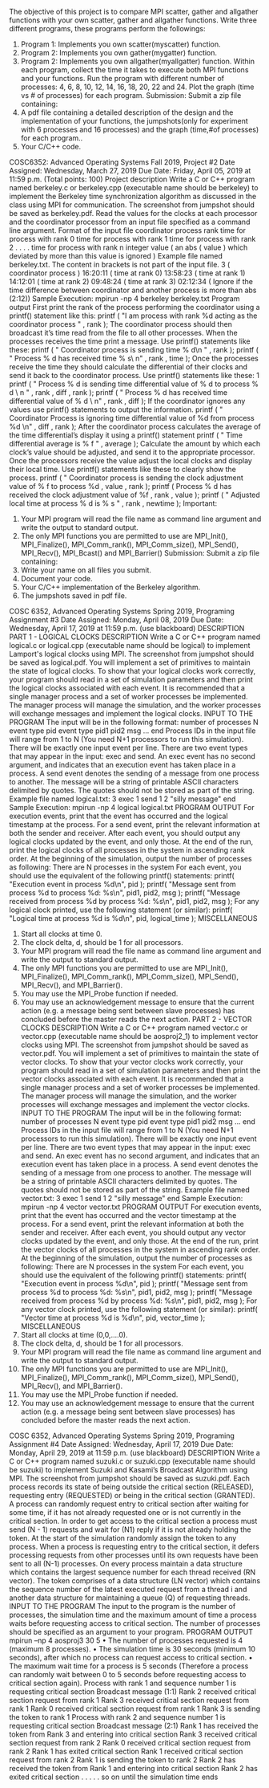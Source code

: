 The objective of this project is to compare MPI scatter, gather and allgather functions with your
own scatter, gather and allgather functions. Write three different programs, these programs perform the
followings:
1. Program 1: Implements you own scatter(myscatter) function.
2. Program 2: Implements you own gather(mygatter) function.
3. Program 2: Implements you own allgather(myallgatter) function.
Within each program, collect the time it takes to execute both MPI functions and your functions. Run
the program with different number of processes: 4, 6, 8, 10, 12, 14, 16, 18, 20, 22 and 24. Plot the graph
(time vs # of processes) for each program.
Submission:
Submit a zip file containing:
1. A pdf file containing a detailed description of the design and the implementation of your functions,
the jumpshots(only for experiment with 6 processes and 16 processes) and the graph (time,#of
processes) for each program..
2. Your C/C++ code.

COSC6352: Advanced Operating Systems
Fall 2019, Project #2
Date Assigned: Wednesday, March 27, 2019
Due Date: Friday, April 05, 2019 at 11:59 p.m.
(Total points: 100)
Project description
Write a C or C++ program named berkeley.c or berkeley.cpp (executable name should be berkeley)
to implement the Berkeley time synchronization algorithm as discussed in the class using MPI for
communication. The screenshot from jumpshot should be saved as berkeley.pdf. Read the values for
the clocks at each processor and the coordinator processor from an input file specified as a command
line argument.
Format of the input file
coordinator process rank
time for process with rank 0
time for process with rank 1
time for process with rank 2
.
.
.
.
time for process with rank n
integer value ( an abs ( value ) which deviated by more than this value is ignored )
Example file named berkeley.txt. The content in brackets is not part of the input file.
3 ( coordinator process )
16:20:11 ( time at rank 0)
13:58:23 ( time at rank 1)
14:12:01 ( time at rank 2)
09:48:24 ( time at rank 3)
02:12:34 ( Ignore if the time difference between coordinator and another process is
more than abs (2:12))
Sample Execution: mpirun -np 4 berkeley berkeley.txt
Program output
First print the rank of the process performing the coordinator using a printf() statement like this:
printf ( "I am process with rank %d acting as the coordinator process " , rank );
The coordinator process should then broadcast it’s time read from the file to all other processes. When
the processes receives the time print a message. Use printf() statements like these:
printf ( " Coordinator process is sending time % d\n " , rank );
printf ( " Process % d has received time % s\ n" , rank , time );
Once the processes receive the time they should calculate the differential of their clocks and send it back
to the coordinator process. Use printf() statements like these:
1
printf ( " Process % d is sending time differential value of % d to process % d \ n " , rank , diff , rank );
printf ( " Process % d has received time differential value of % d \ n" , rank , diff );
If the coordinator ignores any values use printf() statements to output the information.
printf ( " Coordinator Process is ignoring time differential value of %d from process %d \n" , diff , rank );
After the coordinator process calculates the average of the time differential’s display it using a printf()
statement
printf ( " Time differential average is % f " , average );
Calculate the amount by which each clock’s value should be adjusted, and send it to the appropriate
processor. Once the processors receive the value adjust the local clocks and display their local time. Use
printf() statements like these to clearly show the process.
printf ( " Coordinator process is sending the clock adjustment value of % f to process %d , value , rank );
printf ( Process % d has received the clock adjustment value of %f , rank , value );
printf ( " Adjusted local time at process % d is % s " , rank , newtime );
Important:
1. Your MPI program will read the file name as command line argument and write the output to
standard output.
2. The only MPI functions you are permitted to use are MPI_Init(), MPI_Finalize(), MPI_Comm_rank(),
MPI_Comm_size(), MPI_Send(), MPI_Recv(), MPI_Bcast() and MPI_Barrier()
Submission:
Submit a zip file containing:
1. Write your name on all files you submit.
2. Document your code.
3. Your C/C++ implementation of the Berkeley algorithm.
4. The jumpshots saved in pdf file.


COSC 6352, Advanced Operating Systems
Spring 2019, Programing Assignment #3
Date Assigned: Monday, April 08, 2019
Due Date: Wednesday, April 17, 2019 at 11:59 p.m. (use blackboard)
DESCRIPTION
PART 1 - LOGICAL CLOCKS
DESCRIPTION
Write a C or C++ program named logical.c or logical.cpp (executable name should be logical) to
implement Lamport's logical clocks using MPI. The screenshot from jumpshot should be saved
as logical.pdf. You will implement a set of primitives to maintain the state of logical clocks. To
show that your logical clocks work correctly, your program should read in a set of simulation
parameters and then print the logical clocks associated with each event. It is recommended that a
single manager process and a set of worker processes be implemented. The manager process will
manage the simulation, and the worker processes will exchange messages and implement the
logical clocks.
INPUT TO THE PROGRAM
The input will be in the following format:
number of processes N
event type pid
event type pid1 pid2 msg
...
end
Process IDs in the input file will range from 1 to N (You need N+1 processors to run this
simulation). There will be exactly one input event per line. There are two event types that may
appear in the input: exec and send. An exec event has no second argument, and indicates that an
execution event has taken place in a process. A send event denotes the sending of a message
from one process to another. The message will be a string of printable ASCII characters
delimited by quotes. The quotes should not be stored as part of the string.
Example file named logical.txt:
3
exec 1
send 1 2 "silly message"
end
Sample Execution:
mpirun -np 4 logical logical.txt
PROGRAM OUTPUT
For execution events, print that the event has occurred and the logical timestamp at the process.
For a send event, print the relevant information at both the sender and receiver. After each event,
you should output any logical clocks updated by the event, and only those. At the end of the run,
print the logical clocks of all processes in the system in ascending rank order.
At the beginning of the simulation, output the number of processes as following:
There are N processes in the system
For each event, you should use the equivalent of the following printf() statements:
printf( "Execution event in process %d\n", pid );
printf( "Message sent from process %d to process %d: %s\n", pid1, pid2, msg );
printf( "Message received from process %d by process %d: %s\n", pid1, pid2, msg );
For any logical clock printed, use the following statement (or similar):
printf( "Logical time at process %d is %d\n", pid, logical_time );
MISCELLANEOUS
1. Start all clocks at time 0.
2. The clock delta, d, should be 1 for all processors.
3. Your MPI program will read the file name as command line argument and write the output to
standard output.
4. The only MPI functions you are permitted to use are MPI_Init(), MPI_Finalize(),
MPI_Comm_rank(), MPI_Comm_size(), MPI_Send(), MPI_Recv(), and MPI_Barrier().
5. You may use the MPI_Probe function if needed.
6. You may use an acknowledgement message to ensure that the current action (e.g. a message
being sent between slave processes) has concluded before the master reads the next action.
PART 2 - VECTOR CLOCKS
DESCRIPTION
Write a C or C++ program named vector.c or vector.cpp (executable name should be aosproj2_1)
to implement vector clocks using MPI. The screenshot from jumpshot should be saved as
vector.pdf. You will implement a set of primitives to maintain the state of vector clocks. To
show that your vector clocks work correctly, your program should read in a set of simulation
parameters and then print the vector clocks associated with each event. It is recommended that a
single manager process and a set of worker processes be implemented. The manager process will 
manage the simulation, and the worker processes will exchange messages and implement the
vector clocks.
INPUT TO THE PROGRAM
The input will be in the following format:
number of processes N
event type pid
event type pid1 pid2 msg
...
end
Process IDs in the input file will range from 1 to N (You need N+1 processors to run this
simulation). There will be exactly one input event per line. There are two event types that may
appear in the input: exec and send. An exec event has no second argument, and indicates that an
execution event has taken place in a process. A send event denotes the sending of a message
from one process to another. The message will be a string of printable ASCII characters
delimited by quotes. The quotes should not be stored as part of the string.
Example file named vector.txt:
3
exec 1
send 1 2 "silly message"
end
Sample Execution:
mpirun -np 4 vector vector.txt
PROGRAM OUTPUT
For execution events, print that the event has occurred and the vector timestamp at the process.
For a send event, print the relevant information at both the sender and receiver. After each event,
you should output any vector clocks updated by the event, and only those. At the end of the run,
print the vector clocks of all processes in the system in ascending rank order.
At the beginning of the simulation, output the number of processes as following:
There are N processes in the system
For each event, you should use the equivalent of the following printf() statements:
printf( "Execution event in process %d\n", pid );
printf( "Message sent from process %d to process %d: %s\n", pid1, pid2, msg );
printf( "Message received from process %d by process %d: %s\n", pid1, pid2, msg );
For any vector clock printed, use the following statement (or similar):
printf( "Vector time at process %d is %d\n", pid, vector_time );
MISCELLANEOUS
1. Start all clocks at time (0,0,....0).
2. The clock delta, d, should be 1 for all processors.
3. Your MPI program will read the file name as command line argument and write the output to
standard output.
4. The only MPI functions you are permitted to use are MPI_Init(), MPI_Finalize(),
MPI_Comm_rank(), MPI_Comm_size(), MPI_Send(), MPI_Recv(), and MPI_Barrier().
5. You may use the MPI_Probe function if needed.
6. You may use an acknowledgement message to ensure that the current action (e.g. a message
being sent between slave processes) has concluded before the master reads the next action.


COSC 6352, Advanced Operating Systems
Spring 2019, Programing Assignment #4
Date Assigned: Wednesday, April 17, 2019
Due Date: Monday, April 29, 2019 at 11:59 p.m. (use blackboard)
DESCRIPTION
Write a C or C++ program named suzuki.c or suzuki.cpp (executable name should be suzuki) to
implement Suzuki and Kasami’s Broadcast Algorithm using MPI. The screenshot from
jumpshot should be saved as suzuki.pdf.
Each process records its state of being outside the critical section (RELEASED), requesting entry
(REQUESTED) or being in the critical section (GRANTED). A process can randomly request
entry to critical section after waiting for some time, if it has not already requested one or is not
currently in the critical section.
In order to get access to the critical section a process must send (N - 1) requests and wait for (N1) reply if it is not already holding the token. At the start of the simulation randomly assign the
token to any process.
When a process is requesting entry to the critical section, it defers processing requests from other
processes until its own requests have been sent to all (N-1) processes.
On every process maintain a data structure which contains the largest sequence number for each
thread received (RN vector). The token comprises of a data structure (LN vector) which contains
the sequence number of the latest executed request from a thread i and another data structure for
maintaining a queue (Q) of requesting threads.
INPUT TO THE PROGRAM
The input to the program is the number of processes, the simulation time and the maximum amount
of time a process waits before requesting access to critical section. The number of processes should
be specified as an argument to your program.
PROGRAM OUTPUT
mpirun –np 4 aosproj3 30 5
• The number of processes requested is 4 (maximum 8 processes). 
• The simulation time is 30 seconds (minimum 10 seconds), after which no process can
request access to critical section.
• The maximum wait time for a process is 5 seconds (Therefore a process can randomly
wait between 0 to 5 seconds before requesting access to critical section again).
Process with rank 1 and sequence number 1 is requesting critical
section
Broadcast message (1:1)
Rank 2 received critical section request from rank 1
Rank 3 received critical section request from rank 1
Rank 0 received critical section request from rank 1
Rank 3 is sending the token to rank 1
Process with rank 2 and sequence number 1 is requesting critical
section
Broadcast message (2:1)
Rank 1 has received the token from Rank 3 and entering into
critical section
Rank 3 received critical section request from rank 2
Rank 0 received critical section request from rank 2
Rank 1 has exited critical section
Rank 1 received critical section request from rank 2
Rank 1 is sending the token to rank 2
Rank 2 has received the token from Rank 1 and entering into
critical section
Rank 2 has exited critical section
.
.
.
.
. so on until the simulation time ends